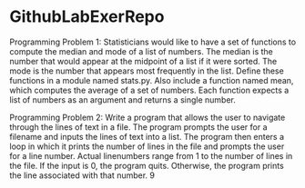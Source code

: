 # GithubLabExerRepo
Programming Problem 1:
Statisticians would like to have a set of functions to compute the median and mode of a list of numbers. The median is the number that would appear at the midpoint of a list if it were sorted. The mode is the number that appears most frequently in the list. Define these functions in a module named stats.py. Also include a function named mean, which computes the average of a set of numbers. Each function expects a list of numbers as an argument and returns a single number.

Programming Problem 2:
Write a program that allows the user to navigate through the lines of text in a file. The program prompts the user for a filename and inputs the lines of text into a list. The program then enters a loop in which it prints the number of lines in the file and prompts the user for a line number. Actual linenumbers range from 1 to the number of lines in the file. If the input is 0, the program quits. Otherwise, the program prints the line associated with that number. 9
